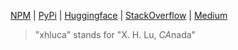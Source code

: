 [NPM](https://www.npmjs.com/~xhluca) | [PyPi](https://pypi.org/user/xhluca/) | [Huggingface](https://huggingface.co/xhluca) | [StackOverflow](https://stackoverflow.com/users/13837091/xhluca) | [Medium](https://xhluca.medium.com/)

> "xhluca" stands for "X. H. Lu, *CA*nada"
